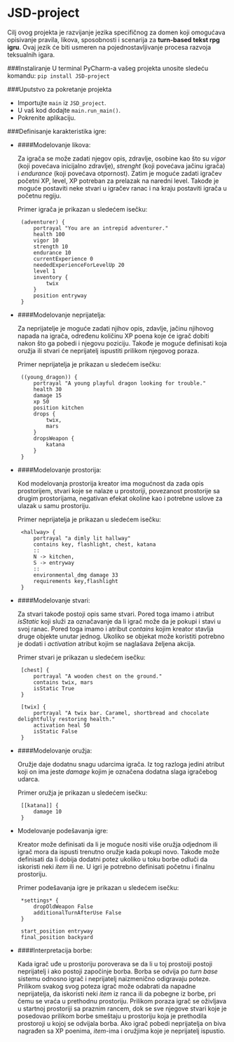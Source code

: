 # JSD-project
Cilj ovog projekta je razvijanje jezika specifičnog za domen koji omogućava opisivanje pravila, likova, sposobnosti i scenarija za <b>turn-based tekst rpg igru</b>. Ovaj jezik će biti usmeren na pojednostavljivanje procesa razvoja teksualnih igara.

###Instaliranje
   U terminal PyCharm-a vašeg projekta unosite sledeću komandu: `pip install JSD-project`

###Uputstvo za pokretanje projekta
- Importujte `main` iz `JSD_project`.
- U vaš kod dodajte `main.run_main()`.
- Pokrenite aplikaciju.

###Definisanje karakteristika igre:
 - ####Modelovanje likova: 

    Za igrača se može zadati njegov opis, zdravlje, osobine kao što su _vigor_ (koji povećava inicijalno zdravlje), _strenght_ (koji povećava jačinu igrača) i _endurance_ (koji povećava otpornost). Zatim je moguće zadati igračev početni XP, level, XP potreban za prelazak na naredni level. Takođe je moguće postaviti neke stvari u igračev ranac i na kraju postaviti igrača u početnu regiju.
    
    
    Primer igrača je prikazan u sledećem isečku:
 
        (adventurer) {
            portrayal "You are an intrepid adventurer."
            health 100
            vigor 10
            strength 10
            endurance 10
            currentExperience 0
            neededExperienceForLevelUp 20
            level 1
            inventory {
                twix
            }
            position entryway
        }

 - ####Modelovanje neprijatelja:

    Za neprijatelje je moguće zadati njihov opis, zdavlje, jačinu njihovog napada na igrača, određenu količinu XP poena koje će igrač dobiti nakon što ga pobedi i njegovu poziciju. Takođe je moguće definisati koja oružja ili stvari će neprijatelj ispustiti prilikom njegovog poraza.

    Primer neprijatelja je prikazan u sledećem isečku:

        ((young_dragon)) {
            portrayal "A young playful dragon looking for trouble."
            health 30
            damage 15
            xp 50
            position kitchen
            drops {
                twix,
                mars
            }
            dropsWeapon {
                katana
            }
        }

 - ####Modelovanje prostorija:

    Kod modelovanja prostorija kreator ima mogućnost da zada opis prostorijem, stvari koje se nalaze u prostoriji, povezanost prostorije sa drugim prostorijama, negativan efekat okoline kao i potrebne uslove za ulazak u samu prostoriju.

    Primer neprijatelja je prikazan u sledećem isečku:

        <hallway> {
            portrayal "a dimly lit hallway"
            contains key, flashlight, chest, katana
            ::
            N -> kitchen,
            S -> entryway
            ::
            environmental_dmg damage 33
            requirements key,flashlight
        }

 - ####Modelovanje stvari:

    Za stvari takođe postoji opis same stvari. Pored toga imamo i atribut _isStatic_ koji služi za označavanje da li igrač može da je pokupi i stavi u svoj ranac. Pored toga imamo i atribut _contains_ kojim kreator stavlja druge objekte unutar jednog. Ukoliko se objekat može koristiti potrebno je dodati i _аctivation_ atribut kojim se naglašava željena akcija.

    Primer stvari je prikazan u sledećem isečku:

        [chest] {
            portrayal "A wooden chest on the ground."
            contains twix, mars
            isStatic True
        }

        [twix] {
            portrayal "A twix bar. Caramel, shortbread and chocolate delightfully restoring health."
            activation heal 50
            isStatic False
        }

 - ####Modelovanje oružja:

    Oružje daje dodatnu snagu udarcima igrača. Iz tog razloga jedini atribut koji on ima jeste _damage_ kojim je označena dodatna slaga igračebog udarca.

    Primer oružja je prikazan u sledećem isečku:

        [[katana]] {
            damage 10
        }

 - Modelovanje podešavanja igre:

    Kreator može definisati da li je moguće nositi više oružja odjednom ili igrač mora da ispusti trenutno oružje kada pokupi novo. Takođe može definisati da li dobija dodatni potez ukoliko u toku borbe odluči da iskoristi neki _item_ ili ne. U igri je potrebno definisati početnu i finalnu prostoriju.

    Primer podešavanja igre je prikazan u sledećem isečku:

        *settings* {
            dropOldWeapon False
            additionalTurnAfterUse False
        }

        start_position entryway
        final_position backyard

 - ####Interpretacija borbe:

    Kada igrač uđe u prostoriju poroverava se da li u toj prostoiji postoji neprijatelj i ako postoji započinje borba. Borba se odvija po _turn base_ sistemu odnosno igrač i neprijatelj naizmenično odigravaju poteze. Prilikom svakog svog poteza igrač može odabrati da napadne neprijatelja, da iskoristi neki _item_ iz ranca ili da pobegne iz borbe, pri čemu se vraća u prethodnu prostoriju. Prilikom poraza igrač se oživljava u startnoj prostoriji sa praznim rancem, dok se sve njegove stvari koje je posedovao prilikom borbe smeštaju u prostoriju koja je prethodila prostoroji u kojoj se odvijala borba. Ako igrač pobedi neprijatelja on biva nagrađen sa XP poenima, _item_-ima i oružjima koje je neprijatelj ispustio.